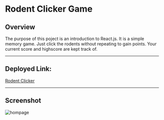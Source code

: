 # Rodent Clicker Game

## Overview

The purpose of this poject is an introduction to React.js. It is a simple memory game. Just click the rodents without repeating to gain points. Your current score and highscore are kept track of.

---

## Deployed Link:

[Rodent Clicker](https://bwilson1990.github.io/clicky-game/)

---

## Screenshot

![hompage](publc/12-clicky-game.png)
